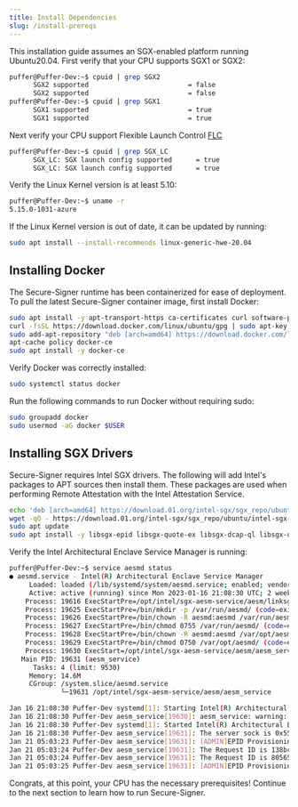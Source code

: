 ```yaml
---
title: Install Dependencies
slug: /install-prereqs
---
```


This installation guide assumes an SGX-enabled platform running Ubuntu20.04. First verify that your CPU supports SGX1 or SGX2:

```bash
puffer@Puffer-Dev:~$ cpuid | grep SGX2
      SGX2 supported                         = false
      SGX2 supported                         = false
puffer@Puffer-Dev:~$ cpuid | grep SGX1
      SGX1 supported                         = true
      SGX1 supported                         = true
```

Next verify your CPU support Flexible Launch Control [FLC](https://www.intel.com/content/www/us/en/developer/articles/technical/an-update-on-3rd-party-attestation.html)

```bash
puffer@Puffer-Dev:~$ cpuid | grep SGX_LC
      SGX_LC: SGX launch config supported      = true
      SGX_LC: SGX launch config supported      = true
```

Verify the Linux Kernel version is at least 5.10:

```bash
puffer@Puffer-Dev:~$ uname -r
5.15.0-1031-azure
```

If the Linux Kernel version is out of date, it can be updated by running:

```bash
sudo apt install --install-recommends linux-generic-hwe-20.04
```

## Installing Docker

The Secure-Signer runtime has been containerized for ease of deployment. To pull the latest Secure-Signer container image, first install Docker:

```bash
sudo apt install -y apt-transport-https ca-certificates curl software-properties-common
curl -fsSL https://download.docker.com/linux/ubuntu/gpg | sudo apt-key add -
sudo add-apt-repository "deb [arch=amd64] https://download.docker.com/linux/ubuntu focal stable"
apt-cache policy docker-ce
sudo apt install -y docker-ce
```

Verify Docker was correctly installed:

```bash
sudo systemctl status docker
```

Run the following commands to run Docker without requiring sudo:

```bash
sudo groupadd docker
sudo usermod -aG docker $USER
```

## Installing SGX Drivers

Secure-Signer requires Intel SGX drivers. The following will add Intel's packages to APT sources then install them. These packages are used when performing Remote Attestation with the Intel Attestation Service.

```bash
echo 'deb [arch=amd64] https://download.01.org/intel-sgx/sgx_repo/ubuntu focal main' | sudo tee /etc/apt/sources.list.d/intel-sgx.list
wget -qO - https://download.01.org/intel-sgx/sgx_repo/ubuntu/intel-sgx-deb.key | sudo apt-key add
sudo apt update
sudo apt install -y libsgx-epid libsgx-quote-ex libsgx-dcap-ql libsgx-urts libsgx-uae-service libsgx-dcap-default-qpl
```

Verify the Intel Architectural Enclave Service Manager is running:

```bash
puffer@Puffer-Dev:~$ service aesmd status
● aesmd.service - Intel(R) Architectural Enclave Service Manager
     Loaded: loaded (/lib/systemd/system/aesmd.service; enabled; vendor preset: enabled)
     Active: active (running) since Mon 2023-01-16 21:08:30 UTC; 2 weeks 0 days ago
    Process: 19616 ExecStartPre=/opt/intel/sgx-aesm-service/aesm/linksgx.sh (code=exited, status=0/SUCCESS)
    Process: 19625 ExecStartPre=/bin/mkdir -p /var/run/aesmd/ (code=exited, status=0/SUCCESS)
    Process: 19626 ExecStartPre=/bin/chown -R aesmd:aesmd /var/run/aesmd/ (code=exited, status=0/SUCCESS)
    Process: 19627 ExecStartPre=/bin/chmod 0755 /var/run/aesmd/ (code=exited, status=0/SUCCESS)
    Process: 19628 ExecStartPre=/bin/chown -R aesmd:aesmd /var/opt/aesmd/ (code=exited, status=0/SUCCESS)
    Process: 19629 ExecStartPre=/bin/chmod 0750 /var/opt/aesmd/ (code=exited, status=0/SUCCESS)
    Process: 19630 ExecStart=/opt/intel/sgx-aesm-service/aesm/aesm_service (code=exited, status=0/SUCCESS)
   Main PID: 19631 (aesm_service)
      Tasks: 4 (limit: 9530)
     Memory: 14.6M
     CGroup: /system.slice/aesmd.service
             └─19631 /opt/intel/sgx-aesm-service/aesm/aesm_service

Jan 16 21:08:30 Puffer-Dev systemd[1]: Starting Intel(R) Architectural Enclave Service Manager...
Jan 16 21:08:30 Puffer-Dev aesm_service[19630]: aesm_service: warning: Turn to daemon. Use "--no-daemon" option to execute in foregroun>
Jan 16 21:08:30 Puffer-Dev systemd[1]: Started Intel(R) Architectural Enclave Service Manager.
Jan 16 21:08:30 Puffer-Dev aesm_service[19631]: The server sock is 0x5590971d3720
Jan 21 05:03:23 Puffer-Dev aesm_service[19631]: [ADMIN]EPID Provisioning initiated
Jan 21 05:03:24 Puffer-Dev aesm_service[19631]: The Request ID is 138bcd8af688471f885ae583772ce00b
Jan 21 05:03:24 Puffer-Dev aesm_service[19631]: The Request ID is 80565f6a94be471aadd70d5d44d20e78
Jan 21 05:03:25 Puffer-Dev aesm_service[19631]: [ADMIN]EPID Provisioning successful

```

Congrats, at this point, your CPU has the necessary prerequisites! Continue to the next section to learn how to run Secure-Signer.
